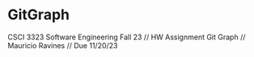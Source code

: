 # GitGraph
CSCI 3323 Software Engineering Fall 23 // HW Assignment Git Graph // Mauricio Ravines // Due 11/20/23

<!--3rd commit reference 0>
<!--4th commit reference 3>
<!--7th commit reference 4>
<!--8th commit reference 7>